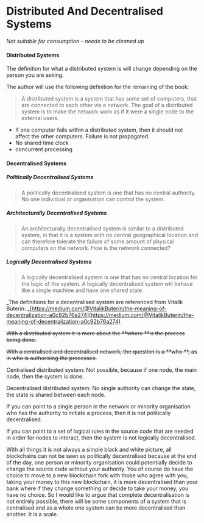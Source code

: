 # Distributed And Decentralised Systems

_Not suitable for consumption - needs to be cleaned up_

#### Distributed Systems

The definition for what a distributed system is will change depending on the person you are asking.

The author will use the following definition for the remaining of the book:

> A distributed system is a system that has some set of computers, that are connected to each other via a network. The goal of a distributed system is to make the network work as if it were a single node to the external users.

* If one computer fails within a distributed system, then it should not affect the other computers. Failure is not propagated.
* No shared time clock
* concurrent processing

#### Decentralised Systems

##### Politically Decentralised Systems

> A politically decentralised system is one that has no central authority. No one individual or organisation can control the system.

##### Architecturally Decentralised Systems

> An architecturally decentralised system is similar to a distributed system, in that it is a system with no central geographical location and can therefore tolerate the failure of some amount of physical computers on the network. How is the network connected?

##### Logically Decentralised Systems

> A logically decentralised system is one that has no central location for the logic of the system. A logically decentralised system will behave like a single machine and have one shared state.

_The definitions for a decentralised system are referenced from Vitalik Buterin: _[https://medium.com/@VitalikButerin/the-meaning-of-decentralization-a0c92b76a274](https://medium.com/@VitalikButerin/the-meaning-of-decentralization-a0c92b76a274)

~~With a distributed system it is more about the **where **is the process being done.~~

~~With a centralised and decentralised network, the question is a **who **, as in who is authorising the processes.~~

Centralised distributed system: Not possible, because if one node, the main node, then the system is done.

Decentralised distributed system: No single authority can change the state, the state is shared between each node.

If you can point to a single person in the network or minority organisation who has the authority to initiate a process, then it is not politically decentralised.

If you can point to a set of logical rules in the source code that are needed in order for nodes to interact, then the system is not logically decentralised.

With all things it is not always a simple black and white picture, all blockchains can not be seen as politically decentralised because at the end of the day, one person or minority organisation could potentially decide to change the source code without your authority. You of course do have the choice to move to a new blockchain fork with those who agree with you, taking your money to this new blockchain, it is more decentralised than your bank where if they change something or decide to take your money, you have no choice. So I would like to argue that complete decentralisation is not entirely possible, there will be some components of a system that is centralised and as a whole one system can be more decentralised than another. It is a scale.

